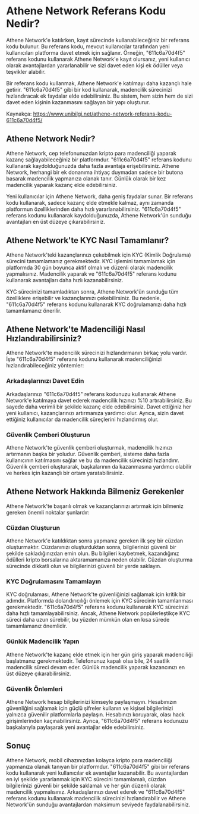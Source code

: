 # Athene Network Referans Kodu Nedir?

Athene Network'e katılırken, kayıt sürecinde kullanabileceğiniz bir referans kodu bulunur. Bu referans kodu, mevcut kullanıcılar tarafından yeni kullanıcıları platforma davet etmek için sağlanır. Örneğin, "611c6a70d4f5" referans kodunu kullanarak Athene Network'e kayıt olursanız, yeni kullanıcı olarak avantajlardan yararlanabilir ve sizi davet eden kişi ek ödüller veya teşvikler alabilir.

Bir referans kodu kullanmak, Athene Network'e katılmayı daha kazançlı hale getirir. "611c6a70d4f5" gibi bir kod kullanarak, madencilik sürecinizi hızlandıracak ek faydalar elde edebilirsiniz. Bu sistem, hem sizin hem de sizi davet eden kişinin kazanmasını sağlayan bir yapı oluşturur.

Kaynakça: https://www.unibilgi.net/athene-network-referans-kodu-611c6a70d4f5/ 

## Athene Network Nedir?

Athene Network, cep telefonunuzdan kripto para madenciliği yaparak kazanç sağlayabileceğiniz bir platformdur. "611c6a70d4f5" referans kodunu kullanarak kaydolduğunuzda daha fazla avantaja erişebilirsiniz. Athene Network, herhangi bir ek donanıma ihtiyaç duymadan sadece bir butona basarak madencilik yapmanıza olanak tanır. Günlük olarak bir kez madencilik yaparak kazanç elde edebilirsiniz.

Yeni kullanıcılar için Athene Network, daha geniş faydalar sunar. Bir referans kodu kullanarak, sadece kazanç elde etmekle kalmaz, aynı zamanda platformun özelliklerinden daha hızlı yararlanabilirsiniz. "611c6a70d4f5" referans kodunu kullanarak kaydolduğunuzda, Athene Network'ün sunduğu avantajları en üst düzeye çıkarabilirsiniz.

## Athene Network'te KYC Nasıl Tamamlanır?

Athene Network'teki kazançlarınızı çekebilmek için KYC (Kimlik Doğrulama) sürecini tamamlamanız gerekmektedir. KYC işlemini tamamlamak için platformda 30 gün boyunca aktif olmalı ve düzenli olarak madencilik yapmalısınız. Madencilik yaparak ve "611c6a70d4f5" referans kodunu kullanarak avantajları daha hızlı kazanabilirsiniz.

KYC sürecinizi tamamladıktan sonra, Athene Network'ün sunduğu tüm özelliklere erişebilir ve kazançlarınızı çekebilirsiniz. Bu nedenle, "611c6a70d4f5" referans kodunu kullanarak KYC doğrulamanızı daha hızlı tamamlamanız önerilir.

## Athene Network'te Madenciliği Nasıl Hızlandırabilirsiniz?

Athene Network'te madencilik sürecinizi hızlandırmanın birkaç yolu vardır. İşte "611c6a70d4f5" referans kodunu kullanarak madenciliğinizi hızlandırabileceğiniz yöntemler:

### Arkadaşlarınızı Davet Edin
Arkadaşlarınızı "611c6a70d4f5" referans kodunuzu kullanarak Athene Network'e katılmaya davet ederek madencilik hızınızı %10 artırabilirsiniz. Bu sayede daha verimli bir şekilde kazanç elde edebilirsiniz. Davet ettiğiniz her yeni kullanıcı, kazançlarınızı artırmanıza yardımcı olur. Ayrıca, sizin davet ettiğiniz kullanıcılar da madencilik süreçlerini hızlandırmış olur.

### Güvenlik Çemberi Oluşturun
Athene Network'te güvenlik çemberi oluşturmak, madencilik hızınızı artırmanın başka bir yoludur. Güvenlik çemberi, sisteme daha fazla kullanıcının katılmasını sağlar ve bu da madencilik sürecinizi hızlandırır. Güvenlik çemberi oluşturarak, başkalarının da kazanmasına yardımcı olabilir ve herkes için kazançlı bir ortam yaratabilirsiniz.

## Athene Network Hakkında Bilmeniz Gerekenler

Athene Network'te başarılı olmak ve kazançlarınızı artırmak için bilmeniz gereken önemli noktalar şunlardır:

### Cüzdan Oluşturun
Athene Network'e katıldıktan sonra yapmanız gereken ilk şey bir cüzdan oluşturmaktır. Cüzdanınızı oluşturduktan sonra, bilgilerinizi güvenli bir şekilde sakladığınızdan emin olun. Bu bilgileri kaybetmek, kazandığınız ödülleri kripto borsalarına aktaramamanıza neden olabilir. Cüzdan oluşturma sürecinde dikkatli olun ve bilgilerinizi güvenli bir yerde saklayın.

### KYC Doğrulamasını Tamamlayın
KYC doğrulaması, Athene Network'te güvenliğinizi sağlamak için kritik bir adımdır. Platformda dolandırıcılığı önlemek için KYC sürecinin tamamlanması gerekmektedir. "611c6a70d4f5" referans kodunu kullanarak KYC sürecinizi daha hızlı tamamlayabilirsiniz. Ancak, Athene Network popülerleştikçe KYC süreci daha uzun sürebilir, bu yüzden mümkün olan en kısa sürede tamamlamanız önemlidir.

### Günlük Madencilik Yapın
Athene Network'te kazanç elde etmek için her gün giriş yaparak madenciliği başlatmanız gerekmektedir. Telefonunuz kapalı olsa bile, 24 saatlik madencilik süreci devam eder. Günlük madencilik yaparak kazancınızı en üst düzeye çıkarabilirsiniz.

### Güvenlik Önlemleri
Athene Network hesap bilgilerinizi kimseyle paylaşmayın. Hesabınızın güvenliğini sağlamak için güçlü şifreler kullanın ve kişisel bilgilerinizi yalnızca güvenilir platformlarla paylaşın. Hesabınızı koruyarak, olası hack girişimlerinden kaçınabilirsiniz. Ayrıca, "611c6a70d4f5" referans kodunuzu başkalarıyla paylaşarak yeni avantajlar elde edebilirsiniz.

## Sonuç

Athene Network, mobil cihazınızdan kolayca kripto para madenciliği yapmanıza olanak tanıyan bir platformdur. "611c6a70d4f5" gibi bir referans kodu kullanarak yeni kullanıcılar ek avantajlar kazanabilir. Bu avantajlardan en iyi şekilde yararlanmak için KYC sürecini tamamlamalı, cüzdan bilgilerinizi güvenli bir şekilde saklamalı ve her gün düzenli olarak madencilik yapmalısınız. Arkadaşlarınızı davet ederek ve "611c6a70d4f5" referans kodunu kullanarak madencilik sürecinizi hızlandırabilir ve Athene Network'ün sunduğu avantajlardan maksimum seviyede faydalanabilirsiniz.
